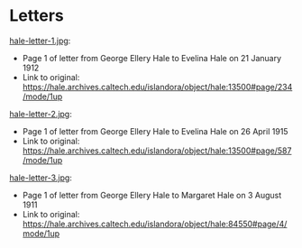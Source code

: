 Letters
=======

[hale-letter-1.jpg](hale-letter-1.jpg):
- Page 1 of letter from George Ellery Hale to Evelina Hale on 21 January 1912
- Link to original: https://hale.archives.caltech.edu/islandora/object/hale:13500#page/234/mode/1up

[hale-letter-2.jpg](hale-letter-2.jpg):
- Page 1 of letter from George Ellery Hale to Evelina Hale on 26 April 1915
- Link to original: https://hale.archives.caltech.edu/islandora/object/hale:13500#page/587/mode/1up

[hale-letter-3.jpg](hale-letter-3.jpg):
- Page 1 of letter from George Ellery Hale to Margaret Hale on 3 August 1911
- Link to original: https://hale.archives.caltech.edu/islandora/object/hale:84550#page/4/mode/1up
